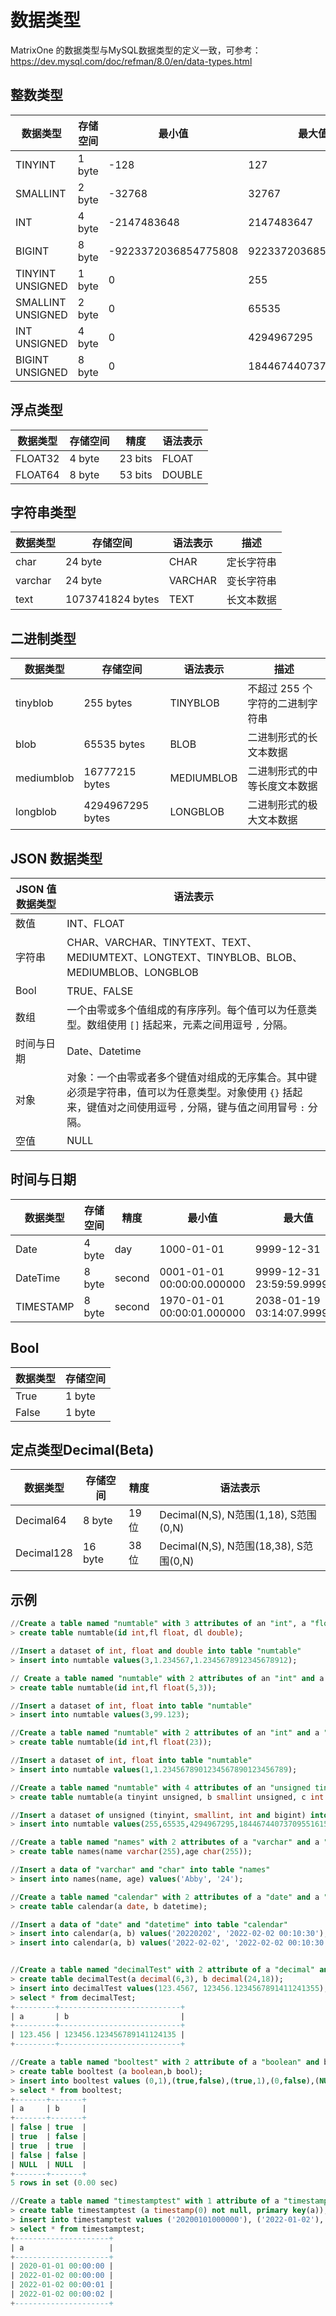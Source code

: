 # **数据类型**

MatrixOne 的数据类型与MySQL数据类型的定义一致，可参考：
<https://dev.mysql.com/doc/refman/8.0/en/data-types.html>

## **整数类型**

|  数据类型   | 存储空间  |  最小值  | 最大值  |
|  ----  | ----  |  ----  | ----  |
| TINYINT  | 1 byte | 	-128  | 127 |
| SMALLINT  | 2 byte | -32768  | 32767 |
| INT  | 4 byte | 	-2147483648	  | 2147483647 |
| BIGINT  | 8 byte | -9223372036854775808	  | 9223372036854775807 |
| TINYINT UNSIGNED | 1 byte | 0	  | 255 |
| SMALLINT UNSIGNED | 2 byte | 0	  | 65535 |
| INT UNSIGNED | 4 byte | 0	  | 4294967295 |
| BIGINT UNSIGNED | 8 byte | 0	  | 18446744073709551615 |

## **浮点类型**

|  数据类型   | 存储空间  |  精度  | 语法表示 |
|  ----  | ----  |  ----  | ----  |
| FLOAT32  | 4 byte | 	23 bits  | FLOAT |
| FLOAT64  | 8 byte |  53 bits  | DOUBLE |

## **字符串类型**

|  数据类型  | 存储空间  | 语法表示 | 描述|
|  ----  | ----  |   ----  |----  |
| char      | 24 byte  |CHAR| 定长字符串 |
| varchar   | 24 byte  |VARCHAR| 变长字符串|
| text      | 1073741824 bytes| TEXT |长文本数据|

## **二进制类型**

|  数据类型  | 存储空间  | 语法表示 | 描述|
|  ----  | ----  |   ----  |----  |
| tinyblob  | 255 bytes   |TINYBLOB|不超过 255 个字符的二进制字符串|
| blob      | 65535 bytes   |BLOB|二进制形式的长文本数据|
| mediumblob| 16777215 bytes  |MEDIUMBLOB|二进制形式的中等长度文本数据|
| longblob  | 4294967295 bytes  |LONGBLOB|二进制形式的极大文本数据|

## **JSON 数据类型**

|JSON 值数据类型| 语法表示 |
|---|---|
|数值| INT、FLOAT|
|字符串| CHAR、VARCHAR、TINYTEXT、TEXT、MEDIUMTEXT、LONGTEXT、TINYBLOB、BLOB、MEDIUMBLOB、LONGBLOB |
|Bool| TRUE、FALSE|
|数组| 一个由零或多个值组成的有序序列。每个值可以为任意类型。数组使用 `[]` 括起来，元素之间用逗号 `,` 分隔。 |
|时间与日期|Date、Datetime|
|对象|对象：一个由零或者多个键值对组成的无序集合。其中键必须是字符串，值可以为任意类型。对象使用 `{}` 括起来，键值对之间使用逗号 `,` 分隔，键与值之间用冒号 `:` 分隔。|
|空值| NULL|

## **时间与日期**

|  数据类型  | 存储空间  | 精度 |  最小值   | 最大值  | 语法表示 |
|  ----  | ----  |   ----  |  ----  | ----  |   ----  |
| Date  | 4 byte | day | 1000-01-01  | 9999-12-31 | YYYY-MM-DD |
| DateTime  | 8 byte | second | 0001-01-01 00:00:00.000000  | 9999-12-31 23:59:59.999999 | YYYY-MM-DD hh:mi:ssssss |
| TIMESTAMP|8 byte|second|1970-01-01 00:00:01.000000|2038-01-19 03:14:07.999999|YYYYMMDD hh:mi:ss.ssssss|

## **Bool**

|  数据类型  | 存储空间  |
|  ----  | ----  |
| True  | 1 byte |
|False|1 byte|

## **定点类型Decimal(Beta)**

|  数据类型   | 存储空间  |  精度   | 语法表示 |
|  ----  | ----  |  ----  | ----  |
| Decimal64  | 8 byte | 	19位  | Decimal(N,S), N范围(1,18), S范围(0,N) |
| Decimal128  | 16 byte | 	38位  | Decimal(N,S), N范围(18,38), S范围(0,N) |

## **示例**

```sql
//Create a table named "numtable" with 3 attributes of an "int", a "float" and a "double"
> create table numtable(id int,fl float, dl double);

//Insert a dataset of int, float and double into table "numtable"
> insert into numtable values(3,1.234567,1.2345678912345678912);

// Create a table named "numtable" with 2 attributes of an "int" and a "float" up to 5 digits in total, of which 3 digits may be after the decimal point.
> create table numtable(id int,fl float(5,3));

//Insert a dataset of int, float into table "numtable"
> insert into numtable values(3,99.123);

//Create a table named "numtable" with 2 attributes of an "int" and a "float" up to 23 digits in total.
> create table numtable(id int,fl float(23));

//Insert a dataset of int, float into table "numtable"
> insert into numtable values(1,1.2345678901234567890123456789);

//Create a table named "numtable" with 4 attributes of an "unsigned tinyint", an "unsigned smallint", an "unsigned int" and an "unsigned bigint"
> create table numtable(a tinyint unsigned, b smallint unsigned, c int unsigned, d bigint unsigned);

//Insert a dataset of unsigned (tinyint, smallint, int and bigint) into table "numtable"
> insert into numtable values(255,65535,4294967295,18446744073709551615);

//Create a table named "names" with 2 attributes of a "varchar" and a "char"
> create table names(name varchar(255),age char(255));

//Insert a data of "varchar" and "char" into table "names"
> insert into names(name, age) values('Abby', '24');

//Create a table named "calendar" with 2 attributes of a "date" and a "datetime"
> create table calendar(a date, b datetime);

//Insert a data of "date" and "datetime" into table "calendar"
> insert into calendar(a, b) values('20220202', '2022-02-02 00:10:30');
> insert into calendar(a, b) values('2022-02-02', '2022-02-02 00:10:30');


//Create a table named "decimalTest" with 2 attribute of a "decimal" and b "decimal"
> create table decimalTest(a decimal(6,3), b decimal(24,18));
> insert into decimalTest values(123.4567, 123456.1234567891411241355);
> select * from decimalTest;
+---------+---------------------------+
| a       | b                         |
+---------+---------------------------+
| 123.456 | 123456.123456789141124135 |
+---------+---------------------------+

//Create a table named "booltest" with 2 attribute of a "boolean" and b "bool"
> create table booltest (a boolean,b bool);
> insert into booltest values (0,1),(true,false),(true,1),(0,false),(NULL,NULL);
> select * from booltest;
+-------+-------+
| a     | b     |
+-------+-------+
| false | true  |
| true  | false |
| true  | true  |
| false | false |
| NULL  | NULL  |
+-------+-------+
5 rows in set (0.00 sec)

//Create a table named "timestamptest" with 1 attribute of a "timestamp"
> create table timestamptest (a timestamp(0) not null, primary key(a));
> insert into timestamptest values ('20200101000000'), ('2022-01-02'), ('2022-01-02 00:00:01'), ('2022-01-02 00:00:01.512345');
> select * from timestamptest;
+---------------------+
| a                   |
+---------------------+
| 2020-01-01 00:00:00 |
| 2022-01-02 00:00:00 |
| 2022-01-02 00:00:01 |
| 2022-01-02 00:00:02 |
+---------------------+
```
